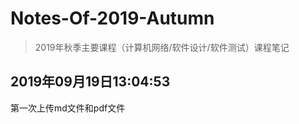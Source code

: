# Notes-Of-2019-Autumn

> 2019年秋季主要课程（计算机网络/软件设计/软件测试）课程笔记

## 2019年09月19日13:04:53 
第一次上传md文件和pdf文件
